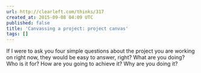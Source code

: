 ```yaml
---
url: http://clearleft.com/thinks/317
created_at: 2015-09-08 04:09 UTC
published: false
title: 'Canvassing a project: project canvas'
tags: []
---
```


If I were to ask you four simple questions about the project you are working on right now, they would be easy to answer, right?  What are you doing? Who is it for? How are you going to achieve it? Why are you doing it?
